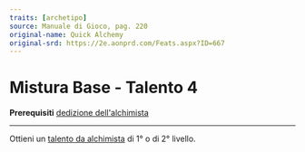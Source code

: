 ```yaml
---
traits: [archetipo]
source: Manuale di Gioco, pag. 220
original-name: Quick Alchemy
original-srd: https://2e.aonprd.com/Feats.aspx?ID=667
---
```


# Mistura Base - Talento 4

**Prerequisiti** [dedizione dell'alchimista](/archetipi/alchimista)

---

Ottieni un [talento da alchimista](/classi/alchimista/talenti) di 1° o di 2°
livello.
